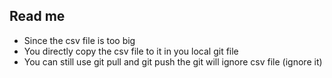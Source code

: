 ## Read me
- Since the csv file is too big
- You directly copy the csv file to it in you local git file
- You can still use git pull and git push the git will ignore csv file (ignore it)

